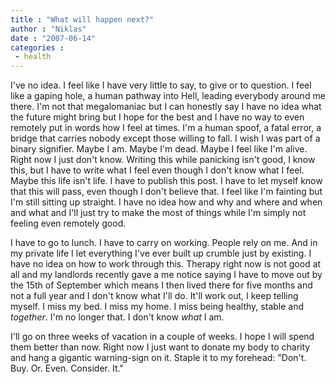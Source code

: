 ```yaml
---
title : "What will happen next?"
author : "Niklas"
date : "2007-06-14"
categories : 
 - health
---
```


I've no idea. I feel like I have very little to say, to give or to question. I feel like a gaping hole, a human pathway into Hell, leading everybody around me there. I'm not that megalomaniac but I can honestly say I have no idea what the future might bring but I hope for the best and I have no way to even remotely put in words how I feel at times. I'm a human spoof, a fatal error, a bridge that carries nobody except those willing to fall. I wish I was part of a binary signifier. Maybe I am. Maybe I'm dead. Maybe I feel like I'm alive. Right now I just don't know. Writing this while panicking isn't good, I know this, but I have to write what I feel even though I don't know what I feel. Maybe this life isn't life. I have to publish this post. I have to let myself know that this will pass, even though I don't believe that. I feel like I'm fainting but I'm still sitting up straight. I have no idea how and why and where and when and what and I'll just try to make the most of things while I'm simply not feeling even remotely good.

I have to go to lunch. I have to carry on working. People rely on me. And in my private life I let everything I've ever built up crumble just by existing. I have no idea on how to work through this. Therapy right now is not good at all and my landlords recently gave a me notice saying I have to move out by the 15th of September which means I then lived there for five months and not a full year and I don't know what I'll do. It'll work out, I keep telling myself. I miss my bed. I miss my home. I miss being healthy, stable and _together_. I'm no longer that. I don't know _what_ I am.

I'll go on three weeks of vacation in a couple of weeks. I hope I will spend them better than now. Right now I just want to donate my body to charity and hang a gigantic warning-sign on it. Staple it to my forehead: "Don't. Buy. Or. Even. Consider. It."
